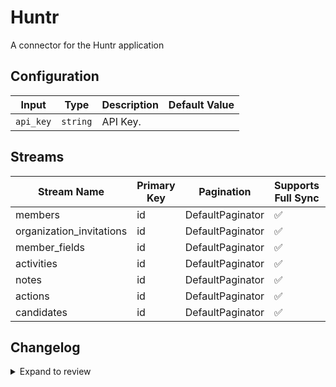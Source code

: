 # Huntr
A connector for the Huntr application

## Configuration

| Input | Type | Description | Default Value |
|-------|------|-------------|---------------|
| `api_key` | `string` | API Key.  |  |

## Streams
| Stream Name | Primary Key | Pagination | Supports Full Sync | Supports Incremental |
|-------------|-------------|------------|---------------------|----------------------|
| members | id | DefaultPaginator | ✅ |  ❌  |
| organization_invitations | id | DefaultPaginator | ✅ |  ❌  |
| member_fields | id | DefaultPaginator | ✅ |  ❌  |
| activities | id | DefaultPaginator | ✅ |  ❌  |
| notes | id | DefaultPaginator | ✅ |  ❌  |
| actions | id | DefaultPaginator | ✅ |  ❌  |
| candidates | id | DefaultPaginator | ✅ |  ❌  |

## Changelog

<details>
  <summary>Expand to review</summary>

| Version          | Date       | Subject        |
|------------------|------------|----------------|
| 0.0.1 | 2025-01-15 | Initial release by [@krokrob](https://github.com/krokrob) via Connector Builder|

</details>